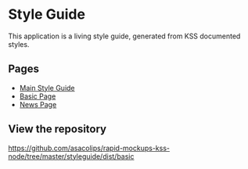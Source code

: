 # Style Guide

This application is a living style guide, generated from KSS documented styles.

## Pages
- [Main Style Guide](#)
- [Basic Page](/basic)
- [News Page](/news)

## View the repository
https://github.com/asacolips/rapid-mockups-kss-node/tree/master/styleguide/dist/basic
